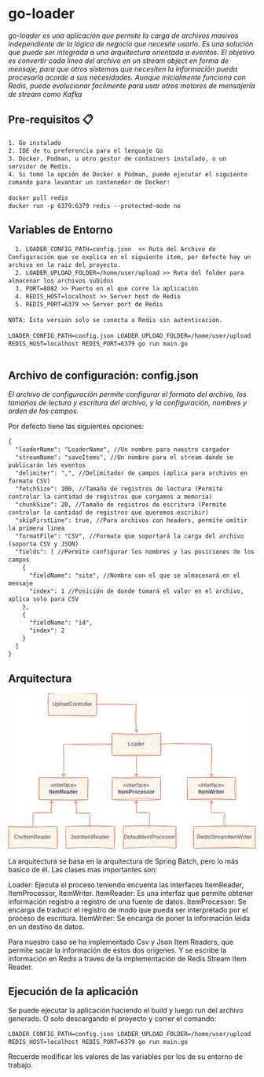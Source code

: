 # go-loader

_go-loader es una aplicación que permite la carga de archivos masivos independiente de la lógica de negocio que necesite usarlo. Es una solución que puede ser integrada a una arquitectura orientada a eventos. El objetivo es convertir cada linea del archivo en un stream object en forma de mensaje, para que otros sistemas que necesiten la información pueda procesarla acorde a sus necesidades. Aunque inicialmente funciona con Redis, puede evolucionar facilmente para usar otros motores de mensajería de stream como Kafka_


## Pre-requisitos 📋


```
1. Go instalado
2. IDE de tu preferencia para el lenguaje Go
3. Docker, Podman, u otro gestor de containers instalado, o un servidor de Redis.
4. Si tomó la opción de Docker o Podman, puede ejecutar el siguiente comando para levantar un contenedor de Docker:

docker pull redis
docker run -p 6379:6379 redis --protected-mode no

```
## Variables de Entorno

```
  1. LOADER_CONFIG_PATH=config.json  >> Ruta del Archivo de Configuración que se explica en el siguiente item, por defecto hay un archivo en la raiz del proyecto.
  2. LOADER_UPLOAD_FOLDER=/home/user/upload >> Ruta del folder para almacenar los archivos subidos 
  3. PORT=8082 >> Puerto en el que corre la aplicación
  4. REDIS_HOST=localhost >> Server host de Redis
  5. REDIS_PORT=6379 >> Server port de Redis

NOTA: Esta versión solo se conecta a Redis sin autenticación.

LOADER_CONFIG_PATH=config.json LOADER_UPLOAD_FOLDER=/home/user/upload REDIS_HOST=localhost REDIS_PORT=6379 go run main.go
  
```
## Archivo de configuración: config.json

_El archivo de configuración permite configurar el formato del archivo, los tamaños de lectura y escritura del archivo, y la configuración, nombres y orden de los campos._

Por defecto tiene las siguientes opciones:

```
{
  "loaderName": "LoaderName", //Un nombre para nuestro cargador
  "streamName": "saveItems", //Un nombre para el stream donde se publicarán los eventos
  "delimiter": ",", //Delimitador de campos (aplica para archivos en formato CSV)
  "fetchSize": 100, //Tamaño de registros de lectura (Permite controlar la cantidad de registros que cargamos a memoria)
  "chunkSize": 20, //Tamaño de registros de escritura (Permite controlar la cantidad de registros que queremos escribir)
  "skipFirstLine": true, //Para archivos con headers, permite omitir la primera linea
  "formatFile": "CSV", //Formato que soportará la carga del archivo (soporta CSV y JSON)
  "fields": [ //Permite configurar los nombres y las posiciones de los campos
    {
      "fieldName": "site", //Nombre con el que se almacenará en el mensaje
      "index": 1 //Posición de donde tomará el valor en el archivo, aplica solo para CSV
    },
    {
      "fieldName": "id",
      "index": 2
    }
  ]
}
```
## Arquitectura

![alt text](https://github.com/enavarrom/go-loader/blob/main/Arquitectura.drawio.png?raw=tr)

La arquitectura se basa en la arquitectura de Spring Batch, pero lo más basico de él. Las clases mas importantes son:

Loader: Ejecuta el proceso teniendo encuenta las interfaces ItemReader, ItemProcessor, ItemWriter.
ItemReader: Es una interfaz que permite obtener información registro a registro de una fuente de datos.
ItemProcessor: Se encarga de traducir el registro de modo que pueda ser interpretado por el proceso de escritura.
ItemWriter: Se encarga de poner la información leida en un destino de datos.

Para nuestro caso se ha implementado Csv y Json Item Readers, que permite sacar la información de estos dos origenes. Y se escribe la información en Redis a traves de la implementación de Redis Stream Item Reader.

## Ejecución de la aplicación

Se puede ejecutar la aplicación haciendo el build y luego run del archivo generado. O solo descargando el proyecto y correr el comando:

```
LOADER_CONFIG_PATH=config.json LOADER_UPLOAD_FOLDER=/home/user/upload REDIS_HOST=localhost REDIS_PORT=6379 go run main.go
```
Recuerde modificar los valores de las variables por los de su entorno de trabajo.






